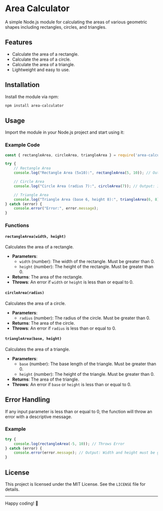 
# Area Calculator

A simple Node.js module for calculating the areas of various geometric shapes including rectangles, circles, and triangles.

## Features
- Calculate the area of a rectangle.
- Calculate the area of a circle.
- Calculate the area of a triangle.
- Lightweight and easy to use.

## Installation

Install the module via npm:

```bash
npm install area-calculator
```

## Usage

Import the module in your Node.js project and start using it:

### Example Code

```javascript
const { rectangleArea, circleArea, triangleArea } = require('area-calculator');

try {
    // Rectangle Area
    console.log("Rectangle Area (5x10):", rectangleArea(5, 10)); // Output: 50

    // Circle Area
    console.log("Circle Area (radius 7):", circleArea(7)); // Output: 153.93804002589985

    // Triangle Area
    console.log("Triangle Area (base 6, height 8):", triangleArea(6, 8)); // Output: 24
} catch (error) {
    console.error("Error:", error.message);
}
```

### Functions

#### `rectangleArea(width, height)`
Calculates the area of a rectangle.

- **Parameters**:
  - `width` (number): The width of the rectangle. Must be greater than 0.
  - `height` (number): The height of the rectangle. Must be greater than 0.
- **Returns**: The area of the rectangle.
- **Throws**: An error if `width` or `height` is less than or equal to 0.

#### `circleArea(radius)`
Calculates the area of a circle.

- **Parameters**:
  - `radius` (number): The radius of the circle. Must be greater than 0.
- **Returns**: The area of the circle.
- **Throws**: An error if `radius` is less than or equal to 0.

#### `triangleArea(base, height)`
Calculates the area of a triangle.

- **Parameters**:
  - `base` (number): The base length of the triangle. Must be greater than 0.
  - `height` (number): The height of the triangle. Must be greater than 0.
- **Returns**: The area of the triangle.
- **Throws**: An error if `base` or `height` is less than or equal to 0.

## Error Handling

If any input parameter is less than or equal to 0, the function will throw an error with a descriptive message.

### Example
```javascript
try {
    console.log(rectangleArea(-5, 10)); // Throws Error
} catch (error) {
    console.error(error.message); // Output: Width and height must be greater than 0.
}
```

## License

This project is licensed under the MIT License. See the `LICENSE` file for details.

---

Happy coding! 🚀
